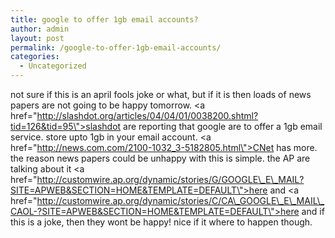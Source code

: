 ```yaml
---
title: google to offer 1gb email accounts?
author: admin
layout: post
permalink: /google-to-offer-1gb-email-accounts/
categories:
  - Uncategorized
---
```

not sure if this is an april fools joke or what, but if it is then loads of news papers are not going to be happy tomorrow. <a href=\"http://slashdot.org/articles/04/04/01/0038200.shtml?tid=126&tid=95\">slashdot are reporting that google</a> are to offer a 1gb email service. store upto 1gb in your email account. <a href=\"http://news.com.com/2100-1032_3-5182805.html\">CNet has more</a>. the reason news papers could be unhappy with this is simple. the AP are talking about it <a href=\"http://customwire.ap.org/dynamic/stories/G/GOOGLE\_E\_MAIL?SITE=APWEB&SECTION=HOME&TEMPLATE=DEFAULT\">here</a> and <a href=\"http://customwire.ap.org/dynamic/stories/C/CA\_GOOGLE\_E\_MAIL\_CAOL-?SITE=APWEB&SECTION=HOME&TEMPLATE=DEFAULT\">here</a> and if this is a joke, then they wont be happy! nice if it where to happen though.
